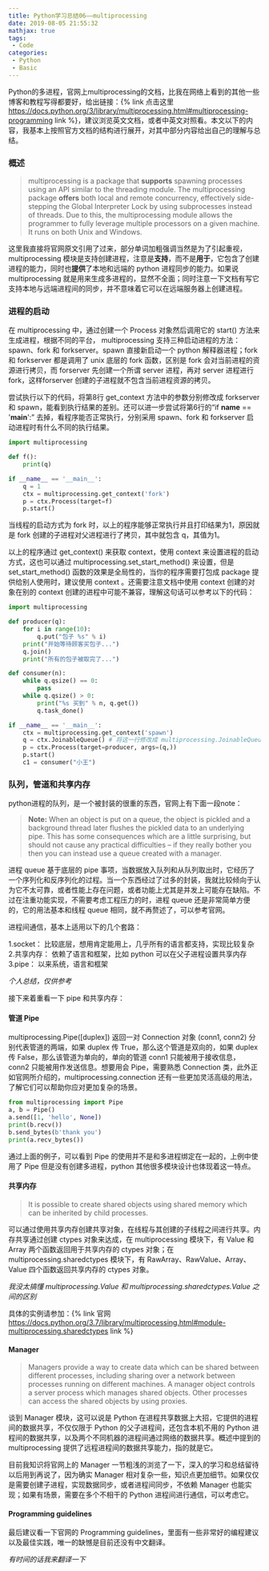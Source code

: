 ```yaml
---
title: Python学习总结06——multiprocessing
date: 2019-08-05 21:55:32
mathjax: true
tags:
 - Code
categories:
 - Python
 - Basic
---
```


Python的多进程，官网上multiprocessing的文档，比我在网络上看到的其他一些博客和教程写得都要好，给出链接：{% link 点击这里 https://docs.python.org/3/library/multiprocessing.html#multiprocessing-programming link %}，建议浏览英文文档，或者中英文对照看。本文以下的内容，我基本上按照官方文档的结构进行展开，对其中部分内容给出自己的理解与总结。

### 概述

> multiprocessing is a package that **supports** spawning processes using an API similar to the threading module. The multiprocessing package **offers** both local and remote concurrency, effectively side-stepping the Global Interpreter Lock by using subprocesses instead of threads. Due to this, the multiprocessing module allows the programmer to fully leverage multiple processors on a given machine. It runs on both Unix and Windows.

这里我直接将官网原文引用了过来，部分单词加粗强调当然是为了引起重视，multiprocessing 模块是支持创建进程，注意是**支持**，而不是**用于**，它包含了创建进程的能力，同时也**提供**了本地和远端的 python 进程同步的能力。如果说 multiprocessing 就是用来生成多进程的，显然不全面；同时注意一下文档有写它支持本地与远端进程间的同步，并不意味着它可以在远端服务器上创建进程。

### 进程的启动

在 multiprocessing 中，通过创建一个 Process 对象然后调用它的 start() 方法来生成进程，根据不同的平台， multiprocessing 支持三种启动进程的方法：spawn、fork 和 forkserver。spawn 直接新启动一个 python 解释器进程；fork 和 forkserver 都是调用了 unix 底层的 fork 函数，区别是 fork 会对当前进程的资源进行拷贝，而 forserver 先创建一个所谓 server 进程，再对 server 进程进行 fork，这样forserver 创建的子进程就不包含当前进程资源的拷贝。

尝试执行以下的代码，将第8行 get_context 方法中的参数分别修改成 forkserver 和 spawn，能看到执行结果的差别。还可以进一步尝试将第6行的“if __name__ == '__main__':” 去掉，看程序能否正常执行，分别采用 spawn、fork 和 forkserver 启动进程时有什么不同的执行结果。

```python
import multiprocessing

def f():
    print(q)

if __name__ == '__main__':
    q = 1
    ctx = multiprocessing.get_context('fork')
    p = ctx.Process(target=f)
    p.start()
```

当线程的启动方式为 fork 时，以上的程序能够正常执行并且打印结果为1，原因就是 fork 创建的子进程对父进程进行了拷贝，其中就包含 q，其值为1。

以上的程序通过 get_context() 来获取 context，使用 context 来设置进程的启动方式，这也可以通过 multiprocessing.set_start_method() 来设置，但是 set_start_method() 函数的效果是全局性的，当你的程序需要打包成 package 提供给别人使用时，建议使用 context 。还需要注意文档中使用 context 创建的对象在别的 context 创建的进程中可能不兼容，理解这句话可以参考以下的代码：

```python
import multiprocessing

def producer(q):
    for i in range(10):
        q.put("包子 %s" % i)
    print("开始等待顾客买包子...")
    q.join()
    print("所有的包子被取完了...")

def consumer(n):
    while q.qsize() == 0:
        pass
    while q.qsize() > 0:
        print("%s 买到" % n, q.get())
        q.task_done()

if __name__ == '__main__':
    ctx = multiprocessing.get_context('spawn')
    q = ctx.JoinableQueue() # 将这一行修改成 multiprocessing.JoinableQueue()试试
    p = ctx.Process(target=producer, args=(q,))
    p.start()
    c1 = consumer("小王")
```

### 队列，管道和共享内存

python进程的队列，是一个被封装的很重的东西，官网上有下面一段note：

> **Note:** When an object is put on a queue, the object is pickled and a background thread later flushes the pickled data to an underlying pipe. This has some consequences which are a little surprising, but should not cause any practical difficulties – if they really bother you then you can instead use a queue created with a manager.

进程 queue 基于底层的 pipe 事项，当数据放入队列和从队列取出时，它经历了一个序列化和反序列化的过程。当一个东西经过了过多的封装，我就比较倾向于认为它不太可靠，或者性能上存在问题，或者功能上尤其是并发上可能存在缺陷。不过在注重功能实现，不需要考虑工程压力的时，进程 queue 还是非常简单方便的，它的用法基本和线程 queue 相同，就不再赘述了，可以参考官网。

进程间通信，基本上适用以下的几个套路：

1.socket： 比较底层，想用肯定能用上，几乎所有的语言都支持，实现比较复杂
2.共享内存： 依赖了语言和框架，比如 python 可以在父子进程设置共享内存
3.pipe： 以来系统，语言和框架

*个人总结，仅供参考*

接下来着重看一下 pipe 和共享内存：

#### 管道 Pipe

multiprocessing.Pipe([duplex]) 返回一对 Connection 对象 (conn1, conn2) 分别代表管道的两端，如果 duplex 传 True，那么这个管道是双向的，如果 duplex 传 False，那么该管道为单向的，单向的管道 conn1 只能被用于接收信息，conn2 只能被用作发送信息。想要用会 Pipe，需要熟悉 Connection 类，此外正如官网所介绍的，multiprocessing.connection 还有一些更加灵活高级的用法，了解它们可以帮助你应对更加复杂的场景。

```python
from multiprocessing import Pipe
a, b = Pipe()
a.send([1, 'hello', None])
print(b.recv())
b.send_bytes(b'thank you')
print(a.recv_bytes())
```

通过上面的例子，可以看到 Pipe 的使用并不是和多进程绑定在一起的，上例中使用了 Pipe 但是没有创建多进程，python 其他很多模块设计也体现着这一特点。

#### 共享内存

>It is possible to create shared objects using shared memory which can be inherited by child processes.

可以通过使用共享内存创建共享对象，在线程与其创建的子线程之间进行共享。内存共享通过创建 ctypes 对象来达成，在 multiprocessing 模块下，有 Value 和 Array 两个函数返回用于共享内存的 ctypes 对象；在 multiprocessing.sharedctypes 模块下，有 RawArray、RawValue、Array、Value 四个函数返回共享内存的 ctypes 对象。

*我没太搞懂 multiprocessing.Value 和 multiprocessing.sharedctypes.Value 之间的区别*

具体的实例请参加：{% link 官网 https://docs.python.org/3.7/library/multiprocessing.html#module-multiprocessing.sharedctypes link %}

#### Manager

> Managers provide a way to create data which can be shared between different processes, including sharing over a network between processes running on different machines. A manager object controls a server process which manages shared objects. Other processes can access the shared objects by using proxies.

谈到 Manager 模块，这可以说是 Python 在进程共享数据上大招，它提供的进程间的数据共享，不仅仅限于 Python 的父子进程间，还包含本机不用的 Python 进程间的数据共享，以及两个不同机器的进程间通过网络的数据共享。概述中提到的 multiprocessing 提供了远程进程间的数据共享能力，指的就是它。

目前我知识将官网上的 Manager 一节粗浅的浏览了一下，深入的学习和总结留待以后用到再说了，因为确实 Manager 相对复杂一些，知识点更加细节。如果仅仅是需要创建子进程，实现数据同步，或者进程间同步，不依赖 Manager 也能实现；如果有场景，需要在多个不相干的 Python 进程间进行通信，可以考虑它。

#### Programming guidelines

最后建议看一下官网的 Programming guidelines，里面有一些非常好的编程建议以及最佳实践，唯一的缺憾是目前还没有中文翻译。

*有时间的话我来翻译一下*


